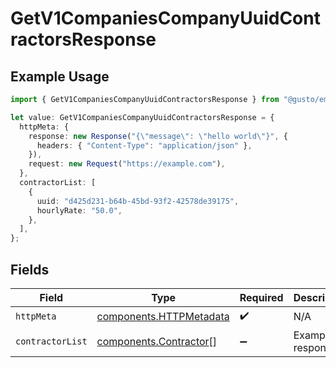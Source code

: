 # GetV1CompaniesCompanyUuidContractorsResponse

## Example Usage

```typescript
import { GetV1CompaniesCompanyUuidContractorsResponse } from "@gusto/embedded-api/models/operations/getv1companiescompanyuuidcontractors.js";

let value: GetV1CompaniesCompanyUuidContractorsResponse = {
  httpMeta: {
    response: new Response("{\"message\": \"hello world\"}", {
      headers: { "Content-Type": "application/json" },
    }),
    request: new Request("https://example.com"),
  },
  contractorList: [
    {
      uuid: "d425d231-b64b-45bd-93f2-42578de39175",
      hourlyRate: "50.0",
    },
  ],
};
```

## Fields

| Field                                                              | Type                                                               | Required                                                           | Description                                                        |
| ------------------------------------------------------------------ | ------------------------------------------------------------------ | ------------------------------------------------------------------ | ------------------------------------------------------------------ |
| `httpMeta`                                                         | [components.HTTPMetadata](../../models/components/httpmetadata.md) | :heavy_check_mark:                                                 | N/A                                                                |
| `contractorList`                                                   | [components.Contractor](../../models/components/contractor.md)[]   | :heavy_minus_sign:                                                 | Example response                                                   |